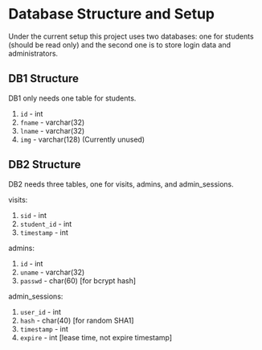 # Database Structure and Setup

Under the current setup this project uses two databases: one for students (should be read only) and the second one is to store login data and administrators.

## DB1 Structure

DB1 only needs one table for students.

1.  `id` - int
2.  `fname` - varchar(32)
3.  `lname` - varchar(32)
4.  `img` - varchar(128) (Currently unused)

## DB2 Structure

DB2 needs three tables, one for visits, admins, and admin_sessions.

visits:

1.  `sid` - int
2.  `student_id` - int
3.  `timestamp` - int

admins:

1.  `id` - int
2.  `uname` - varchar(32)
3.  `passwd` - char(60) [for bcrypt hash]

admin_sessions:

1.  `user_id` - int
2.  `hash` - char(40) [for random SHA1]
3.  `timestamp` - int
4.  `expire` - int [lease time, not expire timestamp]
